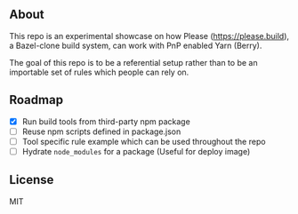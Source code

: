 ## About
This repo is an experimental showcase on how Please (https://please.build), a Bazel-clone build system, can work with PnP enabled Yarn (Berry).

The goal of this repo is to be a referential setup rather than to be an importable set of rules which people can rely on.

## Roadmap
- [x] Run build tools from third-party npm package
- [ ] Reuse npm scripts defined in package.json
- [ ] Tool specific rule example which can be used throughout the repo
- [ ] Hydrate `node_modules` for a package (Useful for deploy image)

## License
MIT

